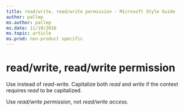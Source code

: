 ```yaml
---
title: read/write, read/write permission - Microsoft Style Guide
author: pallep
ms.author: pallep
ms.date: 11/19/2016
ms.topic: article
ms.prod: non-product specific
---
```


# read/write, read/write permission

Use instead of *read-write.* Capitalize both *read* and *write* if the context requires *read* to be capitalized. 

Use *read/write permission*, not *read/write access*. 
